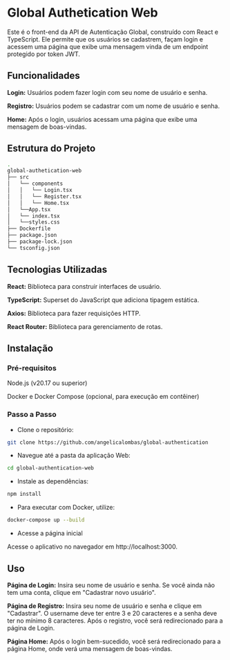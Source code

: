 # Global Authetication Web
Este é o front-end da API de Autenticação Global, construído com React e TypeScript. Ele permite que os usuários se cadastrem, façam login e acessem uma página que exibe uma mensagem vinda de um endpoint protegido por token JWT.

## Funcionalidades
**Login:** Usuários podem fazer login com seu nome de usuário e senha.

**Registro:** Usuários podem se cadastrar com um nome de usuário e senha.

**Home:** Após o login, usuários acessam uma página que exibe uma mensagem de boas-vindas.

## Estrutura do Projeto

```bash
.
global-authetication-web
├── src
│   └── components
│   │   └── Login.tsx
│   │   └── Register.tsx
│   │   └── Home.tsx
│   └──App.tsx
│   └── index.tsx
│   └──styles.css
├── Dockerfile
├── package.json
├── package-lock.json
└── tsconfig.json
```

## Tecnologias Utilizadas
**React:** Biblioteca para construir interfaces de usuário.

**TypeScript:** Superset do JavaScript que adiciona tipagem estática.

**Axios:** Biblioteca para fazer requisições HTTP.

**React Router:** Biblioteca para gerenciamento de rotas.

## Instalação
### Pré-requisitos
Node.js (v20.17 ou superior)

Docker e Docker Compose (opcional, para execução em contêiner)

### Passo a Passo
- Clone o repositório:
```bash
git clone https://github.com/angelicalombas/global-authentication
```

- Navegue até a pasta da aplicação Web:
```bash
cd global-authentication-web
```

- Instale as dependências:
```bash
npm install
```

- Para executar com Docker, utilize:

```bash
docker-compose up --build
```

- Acesse a página inicial

Acesse o aplicativo no navegador em http://localhost:3000.

## Uso
**Página de Login:** Insira seu nome de usuário e senha. Se você ainda não tem uma conta, clique em "Cadastrar novo usuário".

**Página de Registro:** Insira seu nome de usuário e senha e clique em "Cadastrar". O username deve ter entre 3 e 20 caracteres e a senha deve ter no mínimo 8 caracteres. Após o registro, você será redirecionado para a página de Login.

**Página Home:** Após o login bem-sucedido, você será redirecionado para a página Home, onde verá uma mensagem de boas-vindas.